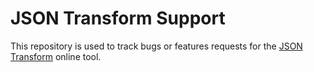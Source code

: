 # JSON Transform Support
This repository is used to track bugs or features requests for the [JSON Transform](https://jsontransform.net/) online tool.
